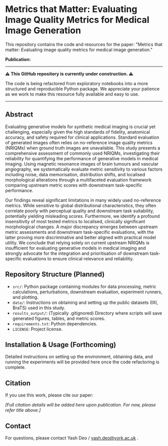 # Metrics that Matter: Evaluating Image Quality Metrics for Medical Image Generation

This repository contains the code and resources for the paper: "Metrics that matter: Evaluating image quality metrics for medical image generation."


**Publication:** 

---

**⚠️ This GitHub repository is currently under construction. ⚠️**

The code is being refactored from exploratory notebooks into a more structured and reproducible Python package. We appreciate your patience as we work to make this resource fully available and easy to use.

---

## Abstract

Evaluating generative models for synthetic medical imaging is crucial yet challenging, especially given the high standards of fidelity, anatomical accuracy, and safety required for clinical applications. Standard evaluation of generated images often relies on no-reference image quality metrics (NRIQMs) when ground truth images are unavailable. This study presents a comprehensive assessment of commonly used NRIQMs, investigating their reliability for quantifying the performance of generative models in medical imaging. Using magnetic resonance images of brain tumours and vascular angiography, we systematically evaluate metric sensitivity to various factors including noise, data memorisation, distribution shifts, and localised morphological alterations through a multifaceted evaluation framework comparing upstream metric scores with downstream task-specific performance.

Our findings reveal significant limitations in many widely used no-reference metrics. While sensitive to global distributional characteristics, they often correlate poorly with perceptual quality and downstream task suitability, potentially yielding misleading scores. Furthermore, we identify a profound insensitivity of most tested metrics to localised, clinically significant morphological changes. A major discrepancy emerges between upstream metric assessments and downstream task-specific evaluations, with the latter proving more discriminative and better aligned with practical model utility. We conclude that relying solely on current upstream NRIQMs is insufficient for evaluating generative models in medical imaging and strongly advocate for the integration and prioritisation of downstream task-specific evaluations to ensure clinical relevance and reliability.

## Repository Structure (Planned)

* `src/`: Python package containing modules for data processing, metric calculations, perturbations, downstream evaluation, experiment runners, and plotting.
* `data/`: Instructions on obtaining and setting up the public datasets (IXI, BraTS) used in this study.
* `results_output/`: (Typically .gitignored) Directory where scripts will save generated figures, tables, and metric scores.
* `requirements.txt`: Python dependencies.
* `LICENSE`: Project license.

## Installation & Usage (Forthcoming)

Detailed instructions on setting up the environment, obtaining data, and running the experiments will be provided here once the code refactoring is complete.

## Citation

If you use this work, please cite our paper:

*[Full citation details will be added here upon publication. For now, please refer title above.]*

## Contact

For questions, please contact Yash Deo / yash.deo@york.ac.uk .
